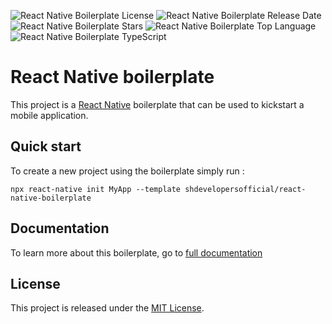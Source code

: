 ![React Native Boilerplate License](https://img.shields.io/github/license/shdevelopersofficial/react-native-boilerplate)
![React Native Boilerplate Release Date](https://img.shields.io/github/release-date/shdevelopersofficial/react-native-boilerplate)
![React Native Boilerplate Stars](https://img.shields.io/github/stars/shdevelopersofficial/react-native-boilerplate)
![React Native Boilerplate Top Language](https://img.shields.io/github/languages/top/shdevelopersofficial/react-native-boilerplate)
![React Native Boilerplate TypeScript](https://badgen.net/npm/types/tslib)

# React Native boilerplate

This project is a [React Native](https://facebook.github.io/react-native/) boilerplate that can be used to kickstart a mobile application.

## Quick start

To create a new project using the boilerplate simply run :

```
npx react-native init MyApp --template shdevelopersofficial/react-native-boilerplate
```

## Documentation

To learn more about this boilerplate, go to [full documentation](https://shdevelopersofficial.github.io/react-native-boilerplate)

## License

This project is released under the [MIT License](LICENSE).
